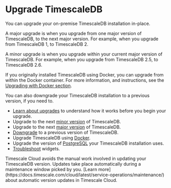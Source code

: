 # Upgrade TimescaleDB
You can upgrade your on-premise TimescaleDB installation in-place.

A major upgrade is when you upgrade from one major version of TimescaleDB, to
the next major version. For example, when you upgrade from TimescaleDB&nbsp;1,
to TimescaleDB&nbsp;2.

A minor upgrade is when you upgrade within your current major version of
TimescaleDB. For example, when you upgrade from TimescaleDB&nbsp;2.5, to
TimescaleDB&nbsp;2.6.

If you originally installed TimescaleDB using Docker, you can upgrade from
within the Docker container. For more information, and instructions, see the
[Upgrading with Docker section][upgrade-docker].

You can also downgrade your TimescaleDB installation to a previous version, if
you need to.

*   [Learn about upgrades][about-upgrades] to understand how it works
    before you begin your upgrade.
*   Upgrade to the next [minor version][upgrade-minor] of TimescaleDB.
*   Upgrade to the next [major version][upgrade-major] of TimescaleDB.
*   [Downgrade][downgrade] to a previous version of TimescaleDB.
*   Upgrade TimescaleDB using [Docker][upgrade-docker].
*   Upgrade the version of [PostgreSQL][upgrade-pg] your TimescaleDB
    installation uses.
*   [Troubleshoot][upgrade-tshoot] widgets.

<highlight type="cloud" header="Upgrade automatically" button="Try Timescale Cloud for free">
Timescale Cloud avoids the manual work involved in updating your TimescaleDB
version. Updates take place automatically during a maintenance window picked by
you.
[Learn more](https://docs.timescale.com/cloud/latest/service-operations/maintenance/)
about automatic version updates in Timescale Cloud.
</highlight>

[about-upgrades]: timescaledb/:currentVersion:/how-to-guides/update-timescaledb/about-upgrades/
[upgrade-minor]: timescaledb/:currentVersion:/how-to-guides/update-timescaledb/minor-upgrade/
[upgrade-major]: timescaledb/:currentVersion:/how-to-guides/update-timescaledb/major-upgrade/
[downgrade]: timescaledb/:currentVersion:/how-to-guides/update-timescaledb/downgrade/
[upgrade-docker]: timescaledb/:currentVersion:/how-to-guides/update-timescaledb/upgrade-docker/
[upgrade-pg]: timescaledb/:currentVersion:/how-to-guides/update-timescaledb/upgrade-pg/
[upgrade-tshoot]: timescaledb/:currentVersion:/how-to-guides/update-timescaledb/troubleshooting/
